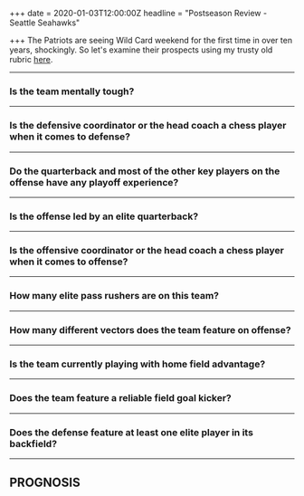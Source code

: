 +++
date = 2020-01-03T12:00:00Z
headline = "Postseason Review - Seattle Seahawks"

+++
The Patriots are seeing Wild Card weekend for the first time in over ten years, shockingly. So let's examine their prospects using my trusty old rubric [here](https://owlpicks.com/posts/postseason-review-team-assessment-rubric/ "Rubric").

***

### Is the team mentally tough?

***

### Is the defensive coordinator or the head coach a chess player when it comes to defense?

***

### Do the quarterback and most of the other key players on the offense have any playoff experience?

***

### Is the offense led by an elite quarterback?

***

### Is the offensive coordinator or the head coach a chess player when it comes to offense?

***

### How many elite pass rushers are on this team?

***

### How many different vectors does the team feature on offense?

***

### Is the team currently playing with home field advantage?

***

### Does the team feature a reliable field goal kicker?

***

### Does the defense feature at least one elite player in its backfield?

***

## PROGNOSIS